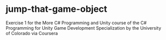 # jump-that-game-object
Exercise 1 for the More C# Programming and Unity course of the C# Programming for Unity Game Development Specialization by the University of Colorado via Coursera
